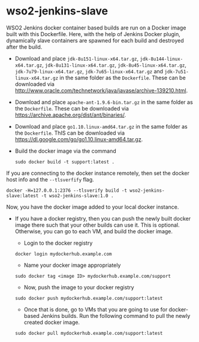 # wso2-jenkins-slave

WSO2 Jenkins docker container based builds are run on a Docker image built with this Dockerfile.
Here, with the help of Jenkins Docker plugin, dynamically slave containers are spawned for each build
and destroyed after the build.

* Download and place `jdk-8u151-linux-x64.tar.gz`, `jdk-8u144-linux-x64.tar.gz`, `jdk-8u131-linux-x64.tar.gz`, `jdk-8u45-linux-x64.tar.gz`, `jdk-7u79-linux-x64.tar.gz`, `jdk-7u65-linux-x64.tar.gz` and `jdk-7u51-linux-x64.tar.gz` in the same folder as the `Dockerfile`. These can be downloaded via http://www.oracle.com/technetwork/java/javase/archive-139210.html.

* Download and place `apache-ant-1.9.6-bin.tar.gz` in the same folder as the `Dockerfile`. These can be downloaded via https://archive.apache.org/dist/ant/binaries/.

* Download and place `go1.10.linux-amd64.tar.gz` in the same folder as the `Dockerfile`. ThIS can be downloaded via https://dl.google.com/go/go1.10.linux-amd64.tar.gz.

* Build the docker image via the command 

  `sudo docker build -t support:latest .`

If you are connecting to the docker instance remotely, then set the docker host info and the `--tlsverfify` flag.

  `docker -H=127.0.0.1:2376 --tlsverify build -t wso2-jenkins-slave:latest -t wso2-jenkins-slave:1.0 .`

Now, you have the docker image added to your local docker instance.

* If you have a docker registry, then you can push the newly built docker image there such that your other builds can use it. This is optional. Otherwise, you can go to each VM, and build the docker image.
  * Login to the docker registry
  
  `docker login mydockerhub.example.com`
  
  * Name your docker image appropriately
  
  `sudo docker tag <image ID> mydockerhub.example.com/support`

  * Now, push the image to your docker registry

  `sudo docker push mydockerhub.example.com/support:latest`
  
  * Once that is done, go to VMs that you are going to use for docker-based Jenkins builds. Run the following command to pull the newly created docker image.
  
  `sudo docker pull mydockerhub.example.com/support:latest`
